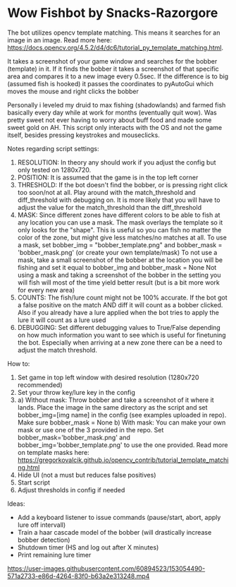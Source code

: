 # Wow Fishbot by Snacks-Razorgore

The bot utilizes opencv template matching. This means it searches for an image in an image. Read more here: https://docs.opencv.org/4.5.2/d4/dc6/tutorial_py_template_matching.html.

It takes a screenshot of your game window and searches for the bobber (template) in it.
If it finds the bobber it takes a screenshot of that specific area and compares it to a new image every 0.5sec.
If the difference is to big (assumed fish is hooked) it passes the coordinates to pyAutoGui which moves the mouse and right clicks the bobber

Personally i leveled my druid to max fishing (shadowlands) and farmed fish basically every day while at work for months (eventually quit wow). Was pretty sweet not ever having to worry about buff food and made some sweet gold on AH.
This script only interacts with the OS and not the game itself, besides pressing keystrokes and mouseclicks.

Notes regarding script settings:
1. RESOLUTION: In theory any should work if you adjust the config but only tested on 1280x720. 
2. POSITION: It is assumed that the game is in the top left corner
3. THRESHOLD: If the bot doesn't find the bobber, or is pressing right click too soon/not at all. Play around with the match_threshold and diff_threshold with debugging on.
It is more likely that you will have to adjust the value for the match_threshold than the diff_threshold
4. MASK: Since different zones have different colors to be able to fish at any location you can use a mask.
The mask overlays the template so it only looks for the "shape". This is useful so you can fish no matter the color of the zone, but might give less matches/no matches at all.
To use a mask, set bobber_img = "bobber_template.png" and bobber_mask = 'bobber_mask.png'  (or create your own template/mask)
To not use a mask, take a small screenshot of the bobber at the location you will be fishing and set it equal to bobber_img and bobber_mask = None
Not using a mask and taking a screenshot of the bobber in the setting you will fish will most of the time yield better result (but is a bit more work for every new area)
5. COUNTS: The fish/lure count might not be 100% accurate. 
If the bot got a false positive on the match AND diff it will count as a bobber clicked.
Also if you already have a lure applied when the bot tries to apply the lure it will count as a lure used
6. DEBUGGING: Set different debugging values to True/False depending on how much information you want to see which is useful for finetuning the bot.
Especially when arriving at a new zone there can be a need to adjust the match threshold.



How to:
1. Set game in top left window with desired resolution (1280x720 recommended)
2. Set your throw key/lure key in the config
3.  a) Without mask: Throw bobber and take a screenshot of it where it lands. Place the image in the same directory as the script and set bobber_img=[img name] 
       in the config (see examples uploaded in repo). Make sure bobber_mask = None
    b) With mask: You can make your own mask or use one of the 3 provided in the repo. Set bobber_mask='bobber_mask.png' and bobber_img='bobber_template.png'
       to use the one provided. Read more on template masks here: https://gregorkovalcik.github.io/opencv_contrib/tutorial_template_matching.html
4. Hide UI (not a must but reduces false positives)
5. Start script
6. Adjust thresholds in config if needed

Ideas:
* Add a keyboard listener to issue commands (pause/start, abort, apply lure off intervall)
* Train a haar cascade model of the bobber (will drastically increase bobber detection)
* Shutdown timer (HS and log out after X minutes)
* Print remaining lure timer


https://user-images.githubusercontent.com/60894523/153054490-571a2733-e86d-4264-83f0-b63a2e313248.mp4

